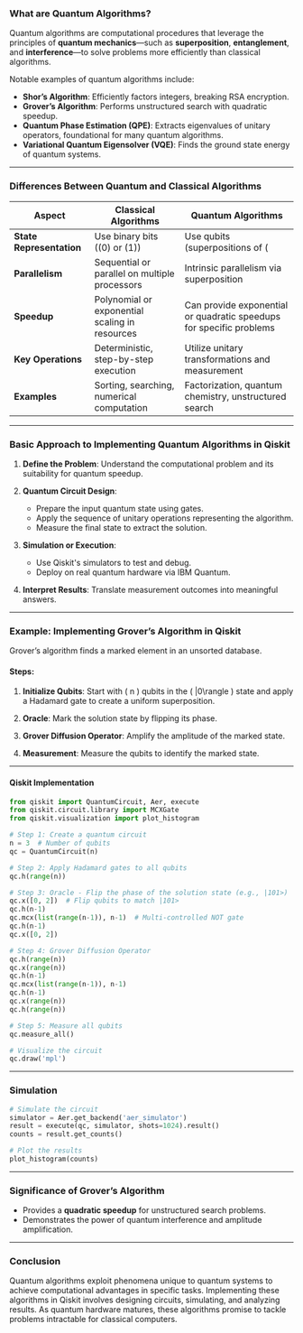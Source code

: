 ### **What are Quantum Algorithms?**

Quantum algorithms are computational procedures that leverage the principles of **quantum mechanics**—such as **superposition**, **entanglement**, and **interference**—to solve problems more efficiently than classical algorithms. 

Notable examples of quantum algorithms include:
- **Shor’s Algorithm**: Efficiently factors integers, breaking RSA encryption.
- **Grover’s Algorithm**: Performs unstructured search with quadratic speedup.
- **Quantum Phase Estimation (QPE)**: Extracts eigenvalues of unitary operators, foundational for many quantum algorithms.
- **Variational Quantum Eigensolver (VQE)**: Finds the ground state energy of quantum systems.

---

### **Differences Between Quantum and Classical Algorithms**

| **Aspect**                 | **Classical Algorithms**                             | **Quantum Algorithms**                              |
|----------------------------|-----------------------------------------------------|----------------------------------------------------|
| **State Representation**   | Use binary bits (\(0\) or \(1\))                    | Use qubits (superpositions of \( |0\rangle \) and \( |1\rangle \)) |
| **Parallelism**            | Sequential or parallel on multiple processors       | Intrinsic parallelism via superposition            |
| **Speedup**                | Polynomial or exponential scaling in resources      | Can provide exponential or quadratic speedups for specific problems |
| **Key Operations**         | Deterministic, step-by-step execution               | Utilize unitary transformations and measurement    |
| **Examples**               | Sorting, searching, numerical computation           | Factorization, quantum chemistry, unstructured search |

---

### **Basic Approach to Implementing Quantum Algorithms in Qiskit**

1. **Define the Problem**:
   Understand the computational problem and its suitability for quantum speedup.

2. **Quantum Circuit Design**:
   - Prepare the input quantum state using gates.
   - Apply the sequence of unitary operations representing the algorithm.
   - Measure the final state to extract the solution.

3. **Simulation or Execution**:
   - Use Qiskit's simulators to test and debug.
   - Deploy on real quantum hardware via IBM Quantum.

4. **Interpret Results**:
   Translate measurement outcomes into meaningful answers.

---

### **Example: Implementing Grover’s Algorithm in Qiskit**

Grover’s algorithm finds a marked element in an unsorted database.

#### **Steps**:
1. **Initialize Qubits**:
   Start with \( n \) qubits in the \( |0\rangle \) state and apply a Hadamard gate to create a uniform superposition.

2. **Oracle**:
   Mark the solution state by flipping its phase.

3. **Grover Diffusion Operator**:
   Amplify the amplitude of the marked state.

4. **Measurement**:
   Measure the qubits to identify the marked state.

---

#### **Qiskit Implementation**

```python
from qiskit import QuantumCircuit, Aer, execute
from qiskit.circuit.library import MCXGate
from qiskit.visualization import plot_histogram

# Step 1: Create a quantum circuit
n = 3  # Number of qubits
qc = QuantumCircuit(n)

# Step 2: Apply Hadamard gates to all qubits
qc.h(range(n))

# Step 3: Oracle - Flip the phase of the solution state (e.g., |101>)
qc.x([0, 2])  # Flip qubits to match |101>
qc.h(n-1)
qc.mcx(list(range(n-1)), n-1)  # Multi-controlled NOT gate
qc.h(n-1)
qc.x([0, 2])

# Step 4: Grover Diffusion Operator
qc.h(range(n))
qc.x(range(n))
qc.h(n-1)
qc.mcx(list(range(n-1)), n-1)
qc.h(n-1)
qc.x(range(n))
qc.h(range(n))

# Step 5: Measure all qubits
qc.measure_all()

# Visualize the circuit
qc.draw('mpl')
```

---

### **Simulation**

```python
# Simulate the circuit
simulator = Aer.get_backend('aer_simulator')
result = execute(qc, simulator, shots=1024).result()
counts = result.get_counts()

# Plot the results
plot_histogram(counts)
```

---

### **Significance of Grover’s Algorithm**

- Provides a **quadratic speedup** for unstructured search problems.
- Demonstrates the power of quantum interference and amplitude amplification.

---

### **Conclusion**

Quantum algorithms exploit phenomena unique to quantum systems to achieve computational advantages in specific tasks. Implementing these algorithms in Qiskit involves designing circuits, simulating, and analyzing results. As quantum hardware matures, these algorithms promise to tackle problems intractable for classical computers.